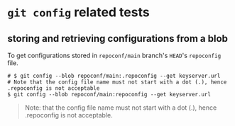 # `git config` related tests

## storing and retrieving configurations from a blob

To get configurations stored in `repoconf/main` branch's `HEAD`'s `repoconfig` file.

```shell
# $ git config --blob repoconf/main:.repoconfig --get keyserver.url
# Note that the config file name must not start with a dot (.), hence .repoconfig is not acceptable
$ git config --blob repoconf/main:repoconfig --get keyserver.url
```

> Note: that the config file name must not start with a dot (.), hence .repoconfig is not acceptable.
